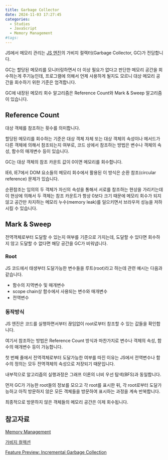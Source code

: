 ```yaml
---
title: Garbage Collector
date: 2024-11-03 17:27:45
categories:
  - Studies
  - JavaScript
  - Memory Management
#tags:
---
```

JS에서 메모리 관리는 [JS 엔진](../../ecma/ecma-spec#JavaScript-Engine)의 가비지 컬렉터(Garbage Collector, GC)가 전담합니다.

GC는 할당된 메모리를 모니터링하면서 더 이상 필요가 없다고 판단한 메모리 공간을 회수하는게 주기능인데, 프로그램에 의해서 언제 사용하게 될지도 모르니 대상 메모리 공간을 회수하기 위한 기준은 엄격합니다.

GC에 내장된 메모리 회수 알고리즘은 Reference Count와 Mark & Sweep 알고리즘이 있습니다.

## Reference Count

대상 객체를 참조하는 횟수를 의미합니다.

할당된 메모리를 회수하는 기준은 대상 객체 자체 또는 대상 객체의 속성이나 메서드가 다른 객체에 의해서 참조되는지 여부로, 코드 상에서 참조하는 방법은 변수나 객체의 속성, 함수의 매개변수 등이 있습니다.

GC는 대상 객체의 참조 카운트 값이 0이면 메모리를 회수합니다.

IE6, IE7에서 DOM 요소들의 메모리 회수에서 활용된 이 방식은 순환 참조(circular reference) 문제가 있습니다.

순환참조는 임의의 두 객체가 자신의 속성을 통해서 서로를 참조하는 현상을 가리키는데 이 현상에 의해서 두 객체는 참조 카운트가 항상 0보다 크기 때문에 메모리 회수가 되지 않고 공간만 차지하는 메모리 누수(memory leak)를 일으키면서 브라우저 성능을 저하시킬 수 있습니다.

## Mark & Sweep

전역객체로부터 도달할 수 있는지 여부를 기준으로 가지는데, 도달할 수 있다면 회수하지 않고 도달할 수 없다면 해당 공간을 GC가 비워냅니다.

### Root

JS 코드에서 태생부터 도달가능한 변수들을 루트(root)라고 하는데 관련 예시는 다음과 같습니다.

- 함수의 지역변수 및 매개변수
- scope chain상 함수에서 사용되는 변수와 매개변수
- 전역변수

### 동작방식

JS 엔진은 코드를 실행하면서부터 끊임없이 root로부터 참조할 수 있는 값들을 확인합니다.

여기서 참조하는 방법은 Reference Count 방식과 마찬가지로 변수나 객체의 속성, 함수의 매개변수 등이 가능합니다.

첫 번째 줄에서 전역객체로부터 도달가능한 여부를 따진 이유는 JS에서 전역변수나 함수의 정의는 모두 전역객체의 속성으로 저장되기 때문입니다.

내부적으로 알고리즘의 실행과정은 그래프 이론의 너비 우선 탐색(BFS)과 동일합니다.

먼저 GC가 가능한 root들의 정보를 모으고 각 root를 표시한 뒤, 각 root로부터 도달가능하고 아직 방문하지 않은 모든 객체들을 방문하여 표시하는 과정을 계속 반복합니다.

최종적으로 방문하지 않은 객체들의 메모리 공간은 이제 회수됩니다.

## 참고자료

[Memory Management](https://developer.mozilla.org/en-US/docs/Web/JavaScript/Memory_Management)

[가비지 컬렉션](https://ko.javascript.info/garbage-collection)

[Feature Preview: Incremental Garbage Collection](https://blog.unity.com/technology/feature-preview-incremental-garbage-collection)
